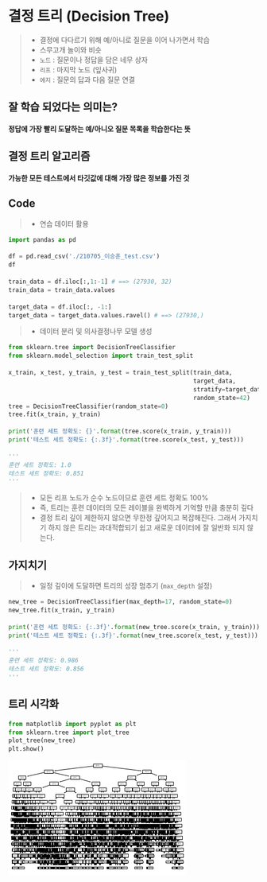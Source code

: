 # 결정 트리 (Decision Tree)



> - 결정에 다다르기 위해 예/아니로 질문을 이어 나가면서 학습
> - 스무고개 놀이와 비슷
> - `노드` : 질문이나 정답을 담은 네무 상자
> - `리프` : 마지막 노드 (잎사귀)
> - `에지` : 질문의 답과 다음 질문 연결



## 잘 학습 되었다는 의미는?

#### 정답에 가장 빨리 도달하는 예/아니오 질문 목록을 학습한다는 뜻



## 결정 트리 알고리즘

#### 가능한 모든 테스트에서 타깃값에 대해 가장 많은 정보를 가진 것



## Code

> - 연습 데이터 활용

```python
import pandas as pd

df = pd.read_csv('./210705_이승훈_test.csv')
df

train_data = df.iloc[:,1:-1] # ==> (27930, 32)
train_data = train_data.values

target_data = df.iloc[:, -1:]
target_data = target_data.values.ravel() # ==> (27930,)
```



> - 데이터 분리 및 의사결정나무 모델 생성

```python
from sklearn.tree import DecisionTreeClassifier
from sklearn.model_selection import train_test_split

x_train, x_test, y_train, y_test = train_test_split(train_data, 
                                                    target_data, 
                                                    stratify=target_data, 
                                                    random_state=42)
tree = DecisionTreeClassifier(random_state=0)
tree.fit(x_train, y_train)

print('훈련 세트 정확도: {}'.format(tree.score(x_train, y_train)))
print('테스트 세트 정확도: {:.3f}'.format(tree.score(x_test, y_test)))

'''
훈련 세트 정확도: 1.0
테스트 세트 정확도: 0.851
'''
```

> - 모든 리프 노드가 순수 노드이므로 훈련 세트 정확도 100%
> - 즉, 트리는 훈련 데이터의 모든 레이블을 완벽하게 기억할 만큼 충분히 깊다
> - 결정 트리 깊이 제한하지 않으면 무한정 깊어지고 복잡해진다. 그래서 가지치기 하지 않은 트리는 과대적합되기 쉽고 새로운 데이터에 잘 일반화 되지 않는다.



## 가지치기

> - 일정 깊이에 도달하면 트리의 성장 멈추기 (`max_depth` 설정)

```python
new_tree = DecisionTreeClassifier(max_depth=17, random_state=0)
new_tree.fit(x_train, y_train)

print('훈련 세트 정확도: {:.3f}'.format(new_tree.score(x_train, y_train)))
print('테스트 세트 정확도: {:.3f}'.format(new_tree.score(x_test, y_test)))

'''
훈련 세트 정확도: 0.986
테스트 세트 정확도: 0.856
'''
```



## 트리 시각화

```python
from matplotlib import pyplot as plt
from sklearn.tree import plot_tree
plot_tree(new_tree)
plt.show()
```

![image-20210705215922674](md-images/image-20210705215922674.png)

